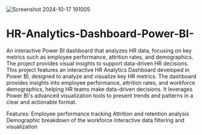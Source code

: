 ![Screenshot 2024-10-17 191005](https://github.com/user-attachments/assets/58a8432f-683e-4843-af9f-f37228ae6731)
# HR-Analytics-Dashboard-Power-BI-
An interactive Power BI dashboard that analyzes HR data, focusing on key metrics such as employee performance, attrition rates, and demographics. The project provides visual insights to support data-driven HR decisions.
This project features an interactive HR Analytics Dashboard developed in Power BI, designed to analyze and visualize key HR metrics. The dashboard provides insights into employee performance, attrition rates, and workforce demographics, helping HR teams make data-driven decisions. It leverages Power BI's advanced visualization tools to present trends and patterns in a clear and actionable format.

Features:
Employee performance tracking
Attrition and retention analysis
Demographic breakdown of the workforce
Interactive data filtering and visualization
